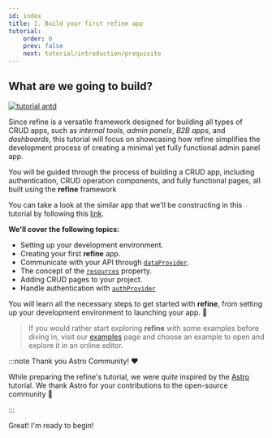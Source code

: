 ```yaml
---
id: index
title: 1. Build your first refine app
tutorial:
    order: 0
    prev: false
    next: tutorial/introduction/prequisite
---
```


## What are we going to build?

 <div className="centered-image"  >
<a href="https://refine.new/preview/a4f6eb83-2dd7-453b-b26a-4d3f48eeb543">
  <img style={{alignSelf:"center"}}  src="https://refine.ams3.cdn.digitaloceanspaces.com/website/static/tutorial/tutorial-generic-app.png" alt="tutorial antd" />
  </a>
</div>


Since refine is a versatile framework designed for building all types of CRUD apps, such as *internal tools*, *admin panels*, *B2B apps*, and *dashboards*, this tutorial will focus on showcasing how refine simplifies the development process of creating a minimal yet fully functional admin panel app. 
 
 You will be guided through the process of building a CRUD app, including authentication, CRUD operation components, and fully functional pages, all built using the **refine** framework

You can take a look at the similar app that we'll be constructing in this tutorial by following this [link](https://refine.new/preview/a4f6eb83-2dd7-453b-b26a-4d3f48eeb543).






**We'll cover the following topics:**

-   Setting up your development environment.
-   Creating your first **refine** app.
-   Communicate with your API through [`dataProvider`](/docs/api-reference/core/providers/data-provider/).
-   The concept of the [`resources`](docs/api-reference/core/components/refine-config.md#resources) property.
-   Adding CRUD pages to your project.
-   Handle authentication with [`authProvider`](https://refine.dev/docs/tutorial/understanding-authprovider/index/)


You will learn all the necessary steps to get started with **refine**, from setting up your development environment to launching your app. 🚀


> If you would rather start exploring **refine** with some examples before diving in, visit our [examples](/docs/examples/) page and choose an example to open and explore it in an online editor.


:::note Thank you Astro Community! ❤️

While preparing the refine's tutorial, we were _quite_ inspired by the [Astro](https://astro.build/) tutorial. We thank Astro for your contributions to the open-source community 🎉

:::

<Checklist>

<ChecklistItem id="looks-great">
Great! I'm ready to begin!
</ChecklistItem>

</Checklist>
